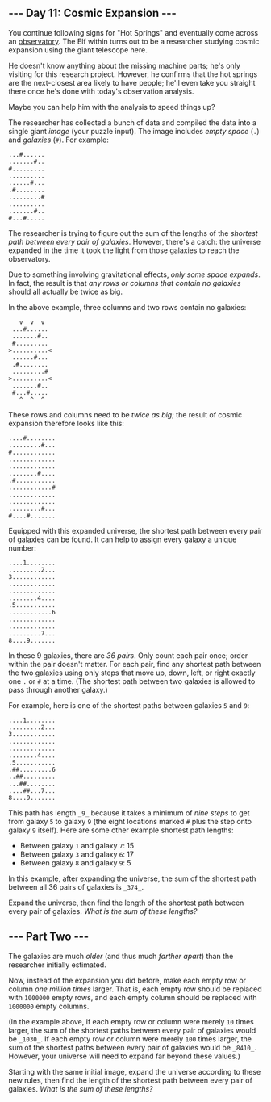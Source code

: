 \--- Day 11: Cosmic Expansion ---
---------------------------------

You continue following signs for "Hot Springs" and eventually come across an [observatory](https://en.wikipedia.org/wiki/Observatory). The Elf within turns out to be a researcher studying cosmic expansion using the giant telescope here.

He doesn't know anything about the missing machine parts; he's only visiting for this research project. However, he confirms that the hot springs are the next-closest area likely to have people; he'll even take you straight there once he's done with today's observation analysis.

Maybe you can help him with the analysis to speed things up?

The researcher has collected a bunch of data and compiled the data into a single giant _image_ (your puzzle input). The image includes _empty space_ (`.`) and _galaxies_ (`#`). For example:

    ...#......
    .......#..
    #.........
    ..........
    ......#...
    .#........
    .........#
    ..........
    .......#..
    #...#.....
    

The researcher is trying to figure out the sum of the lengths of the _shortest path between every pair of galaxies_. However, there's a catch: the universe expanded in the time it took the light from those galaxies to reach the observatory.

Due to something involving gravitational effects, _only some space expands_. In fact, the result is that _any rows or columns that contain no galaxies_ should all actually be twice as big.

In the above example, three columns and two rows contain no galaxies:

       v  v  v
     ...#......
     .......#..
     #.........
    >..........<
     ......#...
     .#........
     .........#
    >..........<
     .......#..
     #...#.....
       ^  ^  ^
    

These rows and columns need to be _twice as big_; the result of cosmic expansion therefore looks like this:

    ....#........
    .........#...
    #............
    .............
    .............
    ........#....
    .#...........
    ............#
    .............
    .............
    .........#...
    #....#.......
    

Equipped with this expanded universe, the shortest path between every pair of galaxies can be found. It can help to assign every galaxy a unique number:

    ....1........
    .........2...
    3............
    .............
    .............
    ........4....
    .5...........
    ............6
    .............
    .............
    .........7...
    8....9.......
    

In these 9 galaxies, there are _36 pairs_. Only count each pair once; order within the pair doesn't matter. For each pair, find any shortest path between the two galaxies using only steps that move up, down, left, or right exactly one `.` or `#` at a time. (The shortest path between two galaxies is allowed to pass through another galaxy.)

For example, here is one of the shortest paths between galaxies `5` and `9`:

    ....1........
    .........2...
    3............
    .............
    .............
    ........4....
    .5...........
    .##.........6
    ..##.........
    ...##........
    ....##...7...
    8....9.......
    

This path has length `_9_` because it takes a minimum of _nine steps_ to get from galaxy `5` to galaxy `9` (the eight locations marked `#` plus the step onto galaxy `9` itself). Here are some other example shortest path lengths:

*   Between galaxy `1` and galaxy `7`: 15
*   Between galaxy `3` and galaxy `6`: 17
*   Between galaxy `8` and galaxy `9`: 5

In this example, after expanding the universe, the sum of the shortest path between all 36 pairs of galaxies is `_374_`.

Expand the universe, then find the length of the shortest path between every pair of galaxies. _What is the sum of these lengths?_

\--- Part Two ---
-----------------

The galaxies are much _older_ (and thus much _farther apart_) than the researcher initially estimated.

Now, instead of the expansion you did before, make each empty row or column _one million times_ larger. That is, each empty row should be replaced with `1000000` empty rows, and each empty column should be replaced with `1000000` empty columns.

(In the example above, if each empty row or column were merely `10` times larger, the sum of the shortest paths between every pair of galaxies would be `_1030_`. If each empty row or column were merely `100` times larger, the sum of the shortest paths between every pair of galaxies would be `_8410_`. However, your universe will need to expand far beyond these values.)

Starting with the same initial image, expand the universe according to these new rules, then find the length of the shortest path between every pair of galaxies. _What is the sum of these lengths?_